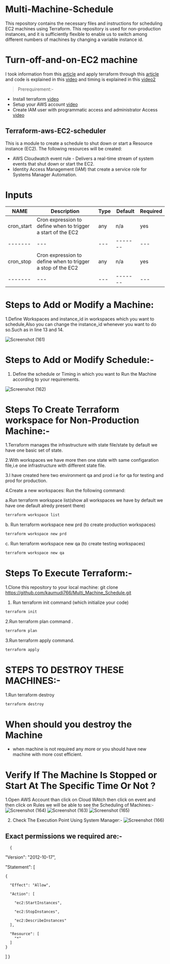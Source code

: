 # Multi-Machine-Schedule
This repository contains the necessary files and instructions for scheduling EC2 machines using Terraform.
This repository is used for non-production instances, and it is sufficiently flexible to enable us to switch among different numbers of machines by changing a variable instance id.
# Turn-off-and-on-EC2 machine
I took information from this [article](https://dnx.solutions/reducing-aws-costs-by-turning-off-development-environments-at-night-the-easy-way-without-lambda/)
and apply terraform through this [article](https://github.com/DNXLabs/terraform-aws-rds-scheduler) and code is explained in this [video](https://shorthillstech-my.sharepoint.com/personal/kapil_jain_shorthillstech_com/_layouts/15/onedrive.aspx?ga=1&id=%2Fpersonal%2Fkapil%5Fjain%5Fshorthillstech%5Fcom%2FDocuments%2FTraining%2FDevOps%2FProjects%2Fmachine%20scheduling%5Fkaumudi%2Emp4&parent=%2Fpersonal%2Fkapil%5Fjain%5Fshorthillstech%5Fcom%2FDocuments%2FTraining%2FDevOps%2FProjects) and timing is explained in this  [video2](https://shorthillstech-my.sharepoint.com/personal/kapil_jain_shorthillstech_com/_layouts/15/onedrive.aspx?ga=1&id=%2Fpersonal%2Fkapil%5Fjain%5Fshorthillstech%5Fcom%2FDocuments%2FTraining%2FDevOps%2FProjects%2Fmachine%5Fschedule%5Fkaumudi%2Emp4&parent=%2Fpersonal%2Fkapil%5Fjain%5Fshorthillstech%5Fcom%2FDocuments%2FTraining%2FDevOps%2FProjects)

>Prerequirement:-

- Install terraform [video](https://www.youtube.com/watch?v=Cn6xYf0QJME&t=8s)
- Setup your AWS account [video](https://www.youtube.com/watch?v=XhW17g73fvY&t=357s)
- Create IAM user with programmatic access and administrator Access [video](https://www.youtube.com/watch?v=Xx_-IA9qnuI)

## Terraform-aws-EC2-scheduler
This is a module to create a schedule to shut down or start a Resource instance (EC2).
The following resources will be created:
- AWS Cloudwatch event rule - Delivers a real-time stream of system events that shut down or start the EC2.
- Identity Access Management (IAM) that create a service role for Systems Manager Automation.


# Inputs


| NAME | Description  | Type|  Default| Required | 
|---------| ------------------| --- | ------- | --- | 
| cron_start |Cron expression to define when to trigger a start of the EC2 | any | n/a| yes | 
|------- | --- | --- | ------- | --- | 
| cron_stop|Cron expression to define when to trigger a stop of the EC2  | any | n/a | yes| 
|------- | --- | --- | ------- | --- | 

# Steps to Add or Modify a Machine:

1.Define Workspaces and instance_id in workspaces which you want to schedule,Also you can change the instance_id whenever you want to do so.Such as in line 13 and 14.

![Screenshot (161)](https://user-images.githubusercontent.com/109335469/213354284-50457df7-4cc9-4d39-8117-bb1f311b2687.png)

# Steps to Add or Modify Schedule:-

1. Define the schedule or Timing in which you want to Run the Machine according to your requirements.

![Screenshot (162)](https://user-images.githubusercontent.com/109335469/213355251-47f9e505-9082-4d35-9b16-8a8e25b052fe.png)


#  Steps To Create Terraform workspace for Non-Production Machine:-

1.Terraform manages the infrastructure with state file/state by default we have one  basic set of state.

2.With workspaces we have more then one state with same configaration file,i.e one infrastructure with different state file.

3.I have created here two environment qa and prod i.e for qa for testing and prod for production.

 4.Create a new workspaces: Run the following command:
 
 a.Run terraform  workspace list(show all workspaces we have by default we have one default alredy present there)

  
  
  ```sh
terraform workspace list
```

b. Run terraform workspace new prd (to create production workspaces)

```sh
terraform workspace new prd
```
c. Run terraform workspace new qa (to create testing workspaces)

```sh
terraform workspace new qa
```
# Steps To Execute Terraform:-
1.Clone this repository to your local machine:
git clone https://github.com/kaumudi766/Multi_Machine_Schedule.git

1. Run terraform init command (which initialize your code)

```sh
terraform init
```

2.Run terraform plan command .

```sh
terraform plan
```

3.Run terraform apply command.

```sh
terraform apply
```
# STEPS TO DESTROY THESE MACHINES:-

1.Run terraform destroy
```sh
terraform destroy
```
# When should you destroy the Machine
- when  machine is not  required any more or you should have new machine with more cost efficient.

# Verify If The Machine Is Stopped or Start At The Specific Time Or Not ?
1.Open AWS Account than click on Cloud WAtch then click on event and then click on Rules we will be able to see the Scheduling of Machines:-
![Screenshot (164)](https://user-images.githubusercontent.com/109335469/213627800-67f59476-b0f5-41de-b101-baa85172fba7.png)
![Screenshot (163)](https://user-images.githubusercontent.com/109335469/213627931-83e754df-aed5-439c-be9c-91c0000290e3.png)
![Screenshot (165)](https://user-images.githubusercontent.com/109335469/213628033-f8444a0f-f991-4f25-aea7-4899526d3b3b.png)

2. Check The Execution Point Using System Manager:-
![Screenshot (166)](https://user-images.githubusercontent.com/109335469/213628972-0fbba94e-50c8-4671-b518-6e0a38bfd413.png)

## Exact permissions we required are:-

      {
      
  "Version": "2012-10-17",
  
  "Statement": [
  
    {
    
      "Effect": "Allow",
      
      "Action": [
      
        "ec2:StartInstances",
        
        "ec2:StopInstances",
        
        "ec2:DescribeInstances"
      ],
      
      "Resource": [
        "*"
      ]
    }
  ]
}

